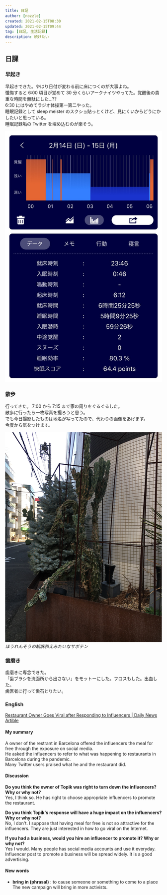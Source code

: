 ```yaml
---
title: 日記
author: [nozzle]
created: 2021-02-15T08:30
updated: 2021-02-15T09:44
tag: [日記, 生活記録]
description: 続けたい
---
```


## 日課

### 早起き

早起きできた。やはり日付が変わる前に床につくのが大事よね。  
懺悔すると 6:00 頃目が覚めて 30 分くらいアークナイツやってた。覚醒後の貴重な時間を無駄にした...??  
6:30 にはやめてラジオ体操第一第二やった。  
睡眠記録として sleep meister のスクショ貼っとくけど、見にくいからどうにかしたいと思っている。  
睡眠記録垢の Twitter を埋め込むのが楽そう。

![](IMG_20210215_084533.JPG)

### 散歩

行ってきた。
7:00 から 7:15 まで家の周りをぐるぐるした。  
散歩に行ったら一枚写真を撮ろうと思う。  
でも今日撮影したものは地名が写ってたので、代わりの画像をあげます。  
今度から気をつけます。

![](./IMG_20210206_151717.JPG)
_ほうれんそうの胡麻和えみたいなサボテン_

### 歯磨き

歯磨きに専念できた。  
「歯ブラシを洗面所から出さない」をモットーにした。フロスもした。出血した。  
歯医者に行って歯石とりたい。

### English

[Restaurant Owner Goes Viral after Responding to Influencers | Daily News Artible](https://www.rarejob.com/dna/2021/02/15/restaurant-owner-goes-viral-after-responding-to-influencers)

#### My summary

A owner of the restrant in Barcelona offered the influencers the meal for free through the exposure on social media.  
He asked the influencers to refer to what was happening to restaurants in Barcelona during the pandemic.  
Many Twitter users praised what he and the restaurant did.

#### Discussion

**Do you think the owner of Topik was right to turn down the influencers? Why or why not?**  
Yes, I think so. He has right to choose appropriate influencers to promote the restaurant.

**Do you think Topik's response will have a huge impact on the influencers? Why or why not?**  
No, I don't. I suppose that having meal for free is not so attractive for the influencers. They are just interested in how to go viral on the Internet.

**If you had a business, would you hire an influencer to promote it? Why or why not?**  
Yes I would. Many people has social media accounts and use it everyday. Influencer post to promote a business will be spread widely. It is a good advertising.

#### New words

- **bring in (phrasal)** : to cause someone or something to come to a place  
  The new campaign will bring in more activists.
